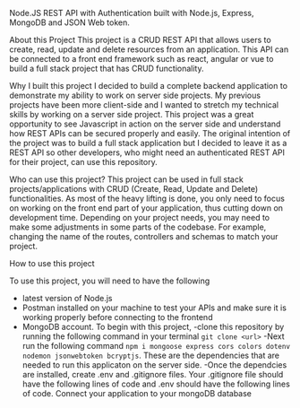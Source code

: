 Node.JS REST API with Authentication built with Node.js, Express, MongoDB and JSON Web token.


About this Project
This project is a CRUD REST API that allows users to create, read, update and delete resources from an application. This API can be connected to a front end framework such as react, angular or vue to build a full stack project that has CRUD functionality.


Why I built this project
I decided to build a complete backend application to demonstrate my ability to work on server side projects. My previous projects have been more client-side and I wanted to stretch my technical skills by working on a server side project. This project was a great opportunity to see Javascript in action on the server side and understand how REST APIs can be secured properly and easily. The original intention of the project was to build a full stack application but I decided to leave it as a REST API so other developers, who might need an authenticated REST API for their project, can use this repository.


Who can use this project?
This project can be used in full stack projects/applications with CRUD (Create, Read, Update and Delete) functionalities. As most of the heavy lifting is done, you only need to focus on working on the front end part of your application, thus cutting down on development time. Depending on your project needs, you may need to make some adjustments in some parts of the codebase. For example, changing the name of the routes, controllers and schemas to match your project.


How to use this project

To use this project, you will need to have the following
- latest version of Node.js  
- Postman installed on your machine to test your APIs and make sure it is working properly before connecting to the frontend  
- MongoDB account.
To begin with this project, 
-clone this repository by running the following command in your terminal `git clone <url>`
-Next run the following command `npm i mongoose express cors colors dotenv nodemon jsonwebtoken bcryptjs`. These are the dependencies that are needed to run this applicaton on the server side.
-Once the dependcies are installed, create .env and .gitignore files. Your .gitignore file should have the following lines of code and .env should have the following lines of code.
Connect your application to your mongoDB database 
